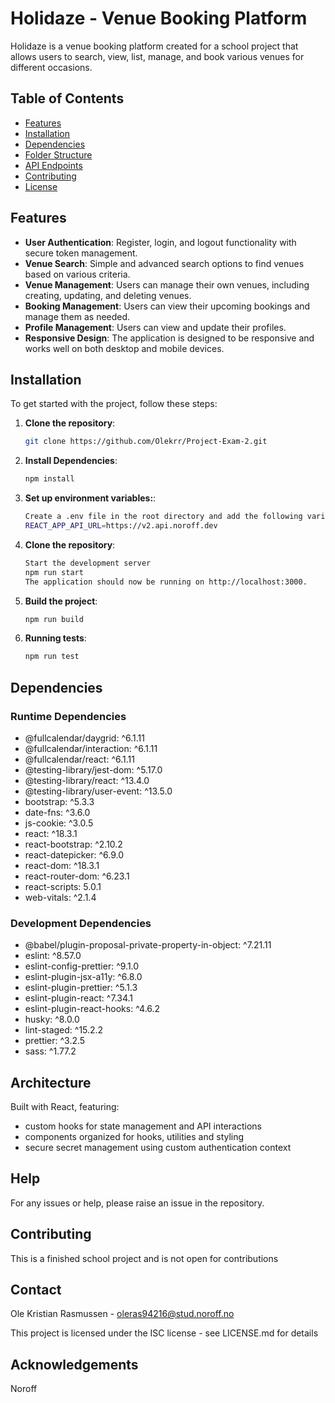 # Holidaze - Venue Booking Platform

Holidaze is a venue booking platform created for a school project that allows users to search, view, list, manage, and book various venues for different occasions.

## Table of Contents

- [Features](#features)
- [Installation](#installation)
- [Dependencies](#dependencies)
- [Folder Structure](#folder-structure)
- [API Endpoints](#api-endpoints)
- [Contributing](#contributing)
- [License](#license)

## Features

- **User Authentication**: Register, login, and logout functionality with secure token management.
- **Venue Search**: Simple and advanced search options to find venues based on various criteria.
- **Venue Management**: Users can manage their own venues, including creating, updating, and deleting venues.
- **Booking Management**: Users can view their upcoming bookings and manage them as needed.
- **Profile Management**: Users can view and update their profiles.
- **Responsive Design**: The application is designed to be responsive and works well on both desktop and mobile devices.

## Installation

To get started with the project, follow these steps:

1. **Clone the repository**:
   ```bash
   git clone https://github.com/Olekrr/Project-Exam-2.git
2. **Install Dependencies**:
   ```bash
   npm install
3. **Set up environment variables:**:
   ```bash
   Create a .env file in the root directory and add the following variable:
   REACT_APP_API_URL=https://v2.api.noroff.dev
4. **Clone the repository**:
   ```bash
   Start the development server
   npm run start
   The application should now be running on http://localhost:3000.
5. **Build the project**:
   ```bash
   npm run build
6. **Running tests**:
   ```bash
   npm run test

## Dependencies

### Runtime Dependencies
* @fullcalendar/daygrid: ^6.1.11
* @fullcalendar/interaction: ^6.1.11
* @fullcalendar/react: ^6.1.11
* @testing-library/jest-dom: ^5.17.0
* @testing-library/react: ^13.4.0
* @testing-library/user-event: ^13.5.0
* bootstrap: ^5.3.3
* date-fns: ^3.6.0
* js-cookie: ^3.0.5
* react: ^18.3.1
* react-bootstrap: ^2.10.2
* react-datepicker: ^6.9.0
* react-dom: ^18.3.1
* react-router-dom: ^6.23.1
* react-scripts: 5.0.1
* web-vitals: ^2.1.4

### Development Dependencies
* @babel/plugin-proposal-private-property-in-object: ^7.21.11
* eslint: ^8.57.0
* eslint-config-prettier: ^9.1.0
* eslint-plugin-jsx-a11y: ^6.8.0
* eslint-plugin-prettier: ^5.1.3
* eslint-plugin-react: ^7.34.1
* eslint-plugin-react-hooks: ^4.6.2
* husky: ^8.0.0
* lint-staged: ^15.2.2
* prettier: ^3.2.5
* sass: ^1.77.2


## Architecture
Built with React, featuring:

* custom hooks for state management and API interactions
* components organized for hooks, utilities and styling
* secure secret management using custom authentication context

## Help
For any issues or help, please raise an issue in the repository.

## Contributing
This is a finished school project and is not open for contributions

## Contact

Ole Kristian Rasmussen - oleras94216@stud.noroff.no

This project is licensed under the ISC license - see LICENSE.md for details

## Acknowledgements

Noroff